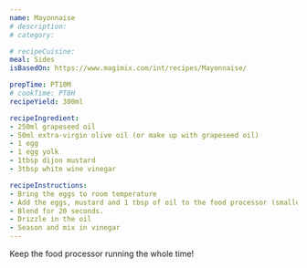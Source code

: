 ```yaml
---
name: Mayonnaise
# description: 
# category:

# recipeCuisine: 
meal: Sides 
isBasedOn: https://www.magimix.com/int/recipes/Mayonnaise/

prepTime: PT10M
# cookTime: PT8H
recipeYield: 300ml

recipeIngredient:
- 250ml grapeseed oil
- 50ml extra-virgin olive oil (or make up with grapeseed oil)
- 1 egg
- 1 egg yolk
- 1tbsp dijon mustard
- 3tbsp white wine vinegar

recipeInstructions:
- Bring the eggs to room temperature
- Add the eggs, mustard and 1 tbsp of oil to the food processor (smallest bowl).
- Blend for 20 seconds. 
- Drizzle in the oil
- Season and mix in vinegar
---
```

Keep the food processor running the whole time!
